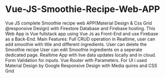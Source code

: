 # Vue-JS-Smoothie-Recipe-Web-APP
Vue JS complete Smoothie recipe web APP(Material Design & Css Grid @responsive Design) with Firestore Database and Firebase hosting.
This Web App is Vue fullstack app using Vue Js as Front-End and use Firebase as a Back-End.
Main Features:
Full CRUD operation in Realtime, user can add smoothie with title and different ingredients.
User can delete the Smoothie recipe
User can edit Smoothie ingredients on a seperate dedicated page.
Realtime App with live data updates locally and in cloud.
Form Validation for inputs.
Vue Router with Parameters.
For UI i used Material Design by Google
Responsive Design with Media quires and CSS Grid


